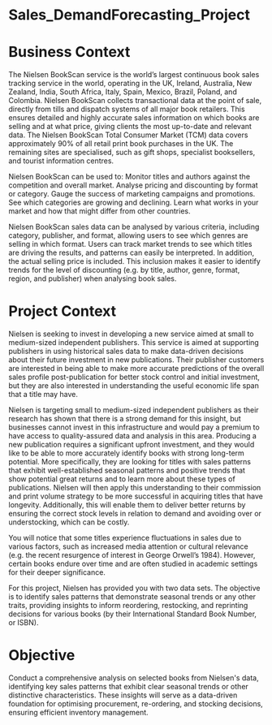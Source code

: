 # Sales_DemandForecasting_Project

# Business Context
The Nielsen BookScan service is the world’s largest continuous book sales tracking service in the world, operating in the UK, Ireland, Australia, New Zealand, India, South Africa, Italy, Spain, Mexico, Brazil, Poland, and Colombia. Nielsen BookScan collects transactional data at the point of sale, directly from tills and dispatch systems of all major book retailers. This ensures detailed and highly accurate sales information on which books are selling and at what price, giving clients the most up-to-date and relevant data. The Nielsen BookScan Total Consumer Market (TCM) data covers approximately 90% of all retail print book purchases in the UK. The remaining sites are specialised, such as gift shops, specialist booksellers, and tourist information centres.

Nielsen BookScan can be used to: Monitor titles and authors against the competition and overall market. Analyse pricing and discounting by format or category. Gauge the success of marketing campaigns and promotions. See which categories are growing and declining. Learn what works in your market and how that might differ from other countries.

Nielsen BookScan sales data can be analysed by various criteria, including category, publisher, and format, allowing users to see which genres are selling in which format. Users can track market trends to see which titles are driving the results, and patterns can easily be interpreted. In addition, the actual selling price is included. This inclusion makes it easier to identify trends for the level of discounting (e.g. by title, author, genre, format, region, and publisher) when analysing book sales.

# Project Context

Nielsen is seeking to invest in developing a new service aimed at small to medium-sized independent publishers. This service is aimed at supporting publishers in using historical sales data to make data-driven decisions about their future investment in new publications. Their publisher customers are interested in being able to make more accurate predictions of the overall sales profile post-publication for better stock control and initial investment, but they are also interested in understanding the useful economic life span that a title may have.

Nielsen is targeting small to medium-sized independent publishers as their research has shown that there is a strong demand for this insight, but businesses cannot invest in this infrastructure and would pay a premium to have access to quality-assured data and analysis in this area. Producing a new publication requires a significant upfront investment, and they would like to be able to more accurately identify books with strong long-term potential. More specifically, they are looking for titles with sales patterns that exhibit well-established seasonal patterns and positive trends that show potential great returns and to learn more about these types of publications. Nielsen will then apply this understanding to their commission and print volume strategy to be more successful in acquiring titles that have longevity. Additionally, this will enable them to deliver better returns by ensuring the correct stock levels in relation to demand and avoiding over or understocking, which can be costly.

You will notice that some titles experience fluctuations in sales due to various factors, such as increased media attention or cultural relevance (e.g. the recent resurgence of interest in George Orwell’s 1984). However, certain books endure over time and are often studied in academic settings for their deeper significance.

For this project, Nielsen has provided you with two data sets. The objective is to identify sales patterns that demonstrate seasonal trends or any other traits, providing insights to inform reordering, restocking, and reprinting decisions for various books (by their International Standard Book Number, or ISBN).


# Objective
Conduct a comprehensive analysis on selected books from Nielsen's data, identifying key sales patterns that exhibit clear seasonal trends or other distinctive characteristics. These insights will serve as a data-driven foundation for optimising procurement, re-ordering, and stocking decisions, ensuring efficient inventory management.
